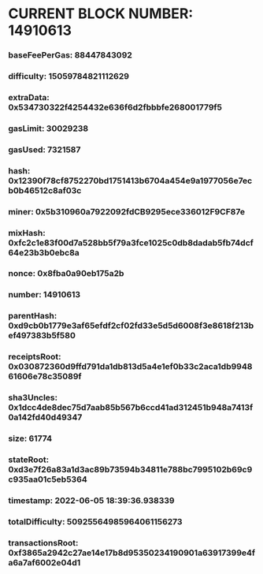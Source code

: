 # CURRENT BLOCK NUMBER: 14910613

### baseFeePerGas: 88447843092
### difficulty: 15059784821112629
### extraData: 0x534730322f4254432e636f6d2fbbbfe268001779f5
### gasLimit: 30029238
### gasUsed: 7321587
### hash: 0x12390f78cf8752270bd1751413b6704a454e9a1977056e7ecb0b46512c8af03c
### miner: 0x5b310960a7922092fdCB9295ece336012F9CF87e
### mixHash: 0xfc2c1e83f00d7a528bb5f79a3fce1025c0db8dadab5fb74dcf64e23b3b0ebc8a
### nonce: 0x8fba0a90eb175a2b
### number: 14910613
### parentHash: 0xd9cb0b1779e3af65efdf2cf02fd33e5d5d6008f3e8618f213bef497383b5f580
### receiptsRoot: 0x030872360d9ffd791da1db813d5a4e1ef0b33c2aca1db994861606e78c35089f
### sha3Uncles: 0x1dcc4de8dec75d7aab85b567b6ccd41ad312451b948a7413f0a142fd40d49347
### size: 61774
### stateRoot: 0xd3e7f26a83a1d3ac89b73594b34811e788bc7995102b69c9c935aa01c5eb5364
### timestamp: 2022-06-05 18:39:36.938339
### totalDifficulty: 50925564985964061156273
### transactionsRoot: 0xf3865a2942c27ae14e17b8d95350234190901a63917399e4fa6a7af6002e04d1
